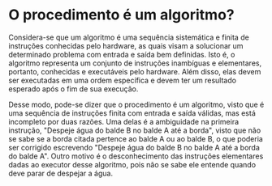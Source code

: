 # O procedimento é um algoritmo?
Considera-se que um algoritmo é uma sequência sistemática e finita de instruções conhecidas pelo hardware, as quais visam a solucionar um determinado problema com entrada e saída bem definidas. Isto é, o algoritmo representa um conjunto de instruções inambíguas e elementares, portanto, conhecidas e executáveis pelo hardware. Além disso, elas devem ser executadas em uma ordem específica e devem ter um resultado esperado após o fim de sua execução.

Desse modo, pode-se dizer que o procedimento é um algoritmo, visto que é uma sequência de instruções finita com entrada e saída válidas, mas está incompleto por duas razões. Uma delas é a ambiguidade na primeira instrução, "Despeje água do balde B no balde A até a borda", visto que não se sabe se a borda citada pertence ao balde A ou ao balde B, o que poderia ser corrigido escrevendo "Despeje água do balde B no balde A até a borda do balde A". Outro motivo é o desconhecimento das instruções elementares dadas ao executor desse algoritmo, pois não se sabe ele entende quando deve parar de despejar a água.

